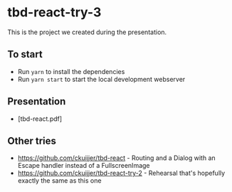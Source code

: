 # tbd-react-try-3

This is the project we created during the presentation.

## To start

* Run `yarn` to install the dependencies
* Run `yarn start` to start the local development webserver

## Presentation

* [tbd-react.pdf]

## Other tries 

* https://github.com/ckuijjer/tbd-react - Routing and a Dialog with an Escape handler instead of a FullscreenImage
* https://github.com/ckuijjer/tbd-react-try-2 - Rehearsal that's hopefully exactly the same as this one
